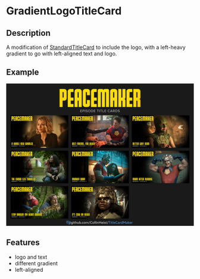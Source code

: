 # GradientLogoTitleCard
## Description
A modification of [StandardTitleCard](https://github.com/CollinHeist/TitleCardMaker/wiki/StandardTitleCard) to include the logo, with a left-heavy gradient to go with left-aligned text and logo.

## Example
<img src="https://github.com/Beedman/TitleCardMaker-CardTypes/blob/d272f087043facaf444426963dc07e682108d898/Beedman/example.jpg" width="1000"/>

## Features
- logo and text
- different gradient
- left-aligned
